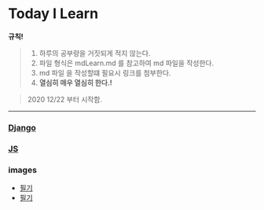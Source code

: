 # 
# Today I Learn

**규칙!**

> 1.  하루의 공부량을 거짓되게 적지 않는다.
> 2.  파일 형식은 mdLearn.md 를 참고하여 md 파일을 작성한다.
> 3.  md 파일 을 작성할떄 필요시 링크를 첨부한다.
> 4.  **열심히 매우 열심히 한다.!**

> 2020 12/22 부터 시작함.


---
### [Django](./Django/MVC%20%26%20MVT.md)
### [JS](./JS/closure.md)
### images
- [필기](./images/%ED%95%84%EA%B8%B0/Notes_210115_173546_2.jpg)
- [필기](./images/%ED%95%84%EA%B8%B0/Notes_210115_173546_1.jpg)

